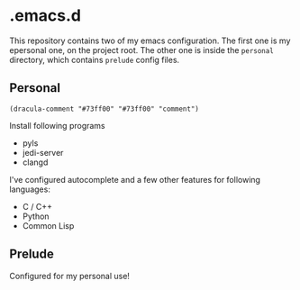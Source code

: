# .emacs.d

This repository contains two of my emacs configuration. The first one is my epersonal one, on the project root. The other one is inside the `personal` directory, which contains `prelude` config files.

## Personal

```elisp
(dracula-comment "#73ff00" "#73ff00" "comment")
```

Install following programs

* pyls
* jedi-server
* clangd

I've configured autocomplete and a few other features for following languages:

* C / C++
* Python
* Common Lisp

## Prelude

Configured for my personal use!
